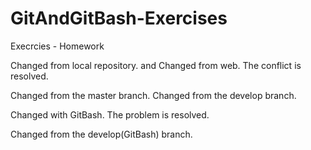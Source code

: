 # GitAndGitBash-Exercises
Execrcies - Homework

Changed from local repository.
and
Changed from web.
The conflict is resolved.

Changed from the master branch.
Changed from the develop branch.

Changed with GitBash.
The problem is resolved. 

Changed from the develop(GitBash) branch.

